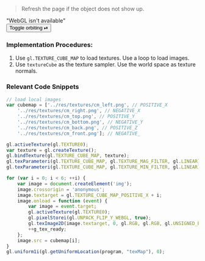 <html lang="en">
<meta charset="UTF-8">
<script src="../angel_common/initShaders.js"></script>
<script src="../angel_common/webgl-utils.js"></script>
<script src="../angel_common/MV.js"></script>
<script src="work7/t71.js"></script>

<script id="vertex-shader" type="x-shader/x-vertex">
	attribute vec4 vPosition;
	attribute vec4 vNormal;

	uniform mat4 modelMatrix;
	uniform mat4 viewMatrix;
	uniform mat4 projectionMatrix;
	
	uniform vec4 lightPos;
	uniform vec3 emission_le; // intensity
	uniform vec3 diffuse_kd;
	uniform vec3 ambient_la;

    varying vec4 fColor;
	varying vec4 texNormal;
	
	void main()
	{
		// gl_Position = modelMatrix * vPosition;

		vec3 w_i = lightPos.w == 0.0 ? normalize(-lightPos.xyz) : normalize(lightPos.xyz - gl_Position.xyz);
		
		fColor = vec4(emission_le / pow(length(w_i), 2.0) * max(dot(vNormal.xyz, w_i), 0.0) + ambient_la, 1.0);
		
		gl_Position = projectionMatrix * viewMatrix * vPosition;

		texNormal = vNormal;
	}
</script>

<script id="fragment-shader" type="x-shader/x-fragment">
	precision mediump float;

    varying vec4 fColor;

	uniform samplerCube texMap;
	varying vec4 texNormal;

	void main()
	{
		vec3 n = normalize(texNormal.xyz);
		gl_FragColor = fColor * textureCube(texMap, texNormal.xyz);
	}
</script>

> Refresh the page if the object does not show up.
<body>
	<canvas id='gl-canvas' height="512" width="512">
        "WebGL isn't available"
    </canvas>
	<br>
	<button type="button" id="orbit"> Toggle orbiting ⏯ </button>
</body>

</html>

### Implementation Procedures:
1. Use `gl.TEXTURE_CUBE_MAP` to load textures. Use a loop to load images.
2. Use `textureCube` as the texture sampler. Use the world space as texture normals.

### Relevant Code Snippets
```js 
// load local images
var cubemap = ['../res/textures/cm_left.png', // POSITIVE_X
	'../res/textures/cm_right.png', // NEGATIVE_X
	'../res/textures/cm_top.png', // POSITIVE_Y
	'../res/textures/cm_bottom.png', // NEGATIVE_Y
	'../res/textures/cm_back.png', // POSITIVE_Z
	'../res/textures/cm_front.png']; // NEGATIVE_

gl.activeTexture(gl.TEXTURE0);
var texture = gl.createTexture();
gl.bindTexture(gl.TEXTURE_CUBE_MAP, texture);
gl.texParameteri(gl.TEXTURE_CUBE_MAP, gl.TEXTURE_MAG_FILTER, gl.LINEAR);
gl.texParameteri(gl.TEXTURE_CUBE_MAP, gl.TEXTURE_MIN_FILTER, gl.LINEAR);

for (var i = 0; i < 6; ++i) {
	var image = document.createElement('img');
	image.crossorigin = 'anonymous';
	image.textarget = gl.TEXTURE_CUBE_MAP_POSITIVE_X + i;
	image.onload = function (event) {
		var image = event.target;
		gl.activeTexture(gl.TEXTURE0);
		gl.pixelStorei(gl.UNPACK_FLIP_Y_WEBGL, true);
		gl.texImage2D(image.textarget, 0, gl.RGB, gl.RGB, gl.UNSIGNED_BYTE, image);
		++g_tex_ready;
	};
	image.src = cubemap[i];
}
gl.uniform1i(gl.getUniformLocation(program, "texMap"), 0);
```